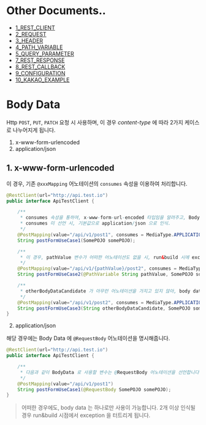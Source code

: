 # Other Documents..

* [1_REST_CLIENT](https://github.com/BBackJK/rest-client/tree/main/document/1_REST_CLIENT.MD)
* [2_REQUEST](https://github.com/BBackJK/rest-client/tree/main/document/2_REQUEST.MD)
* [3_HEADER](https://github.com/BBackJK/rest-client/tree/main/document/3_HEADER.MD)
* [4_PATH_VARIABLE](https://github.com/BBackJK/rest-client/tree/main/document/4_PATH_VARIABLE.MD)
* [5_QUERY_PARAMETER](https://github.com/BBackJK/rest-client/tree/main/document/5_QUERY_PARAMETER.MD)
* [7_REST_RESPONSE](https://github.com/BBackJK/rest-client/tree/main/document/7_REST_RESPONSE.MD)
* [8_REST_CALLBACK](https://github.com/BBackJK/rest-client/tree/main/document/8_REST_CALLBACK.MD)
* [9_CONFIGURATION](https://github.com/BBackJK/rest-client/tree/main/document/9_CONFIGURATION.MD)
* [10_KAKAO_EXAMPLE](https://github.com/BBackJK/rest-client/tree/main/document/10_KAKAO_EXAMPLE.MD)

# Body Data

Http `POST`, `PUT`, `PATCH` 요청 시 사용하며, 이 경우 *content-type* 에 따라 2가지 케이스로 나누어지게 됩니다.

1. x-www-form-urlencoded
2. application/json

## 1. x-www-form-urlencoded

이 경우, 기존 `@xxxMapping` 어노테이션의 `consumes` 속성을 이용하여 처리합니다. 

```java
@RestClient(url="http://api.test.io")
public interface ApiTestClient {

    /**
     * consumes 속성을 통하여, x-www-form-url-encoded 타입임을 알려주고, BodyData 로 사용할 변수는 어노테이션을 선언하지 않습니다.
     * consumes 미 선언 시, 기본값으로 application/json 으로 인식.
     */
    @PostMapping(value="/api/v1/post1", consumes = MediaType.APPLICATION_FORM_URLENCODED_VALUE)
    String postFormUseCase1(SomePOJO somePOJO);

    /**
     * 이 경우, pathValue 변수가 어떠한 어노테이션도 없을 시, run&build 시에 exception 을 터트리게됩니다.
     */
    @PostMapping(value="/api/v1/{pathValue}/post2", consumes = MediaType.APPLICATION_FORM_URLENCODED_VALUE)
    String postFormUseCase2(@PathVariable String pathValue, SomePOJO somePOJO);

    /**
     * otherBodyDataCandidate 가 아무런 어노테이션을 가지고 있지 않아, body data 가 2개로 인식 되면서 run&build 시에 exception 을 터트리게 됩니다.
     */
    @PostMapping(value="/api/v1/post2", consumes = MediaType.APPLICATION_FORM_URLENCODED_VALUE)
    String postFormUseCase3(String otherBodyDataCandidate, SomePOJO somePOJO);
}
```

2. application/json

해당 경우에는 Body Data 에 `@RequestBody` 어노테이션을 명시해줍니다.

```java
@RestClient(url="http://api.test.io")
public interface ApiTestClient {

    /**
     * 다음과 같이 BodyData 로 사용할 변수는 @RequestBody 어노테이션을 선언합니다.
     */
    @PostMapping(value="/api/v1/post1")
    String postFormUseCase1(@RequestBody SomePOJO somePOJO);
}
```

> 어떠한 경우에도, body data 는 하나로만 사용이 가능합니다. 2개 이상 인식될 경우 run&build 시점에서 exception 을 터트리게 됩니다.

